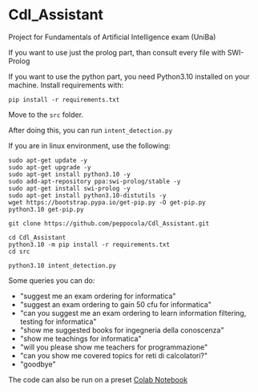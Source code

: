 # Cdl_Assistant
Project for Fundamentals of Artificial Intelligence exam (UniBa)

If you want to use just the prolog part, than consult every file with SWI-Prolog

If you want to use the python part, you need Python3.10 installed on your machine.
Install requirements with:

`pip install -r requirements.txt`

Move to the `src` folder.

After doing this, you can run `intent_detection.py`

If you are in linux environment, use the following:
```
sudo apt-get update -y
sudo apt-get upgrade -y
sudo apt-get install python3.10 -y
sudo add-apt-repository ppa:swi-prolog/stable -y
sudo apt-get install swi-prolog -y
sudo apt-get install python3.10-distutils -y
wget https://bootstrap.pypa.io/get-pip.py -O get-pip.py
python3.10 get-pip.py

git clone https://github.com/peppocola/Cdl_Assistant.git

cd Cdl_Assistant
python3.10 -m pip install -r requirements.txt
cd src

python3.10 intent_detection.py
```

Some queries you can do:

- "suggest me an exam ordering for informatica"
- "suggest an exam ordering to gain 50 cfu for informatica"
- "can you suggest me an exam ordering to learn information filtering, testing for informatica"
- "show me suggested books for ingegneria della conoscenza"
- "show me teachings for informatica"
- "will you please show me teachers for programmazione"
- "can you show me covered topics for reti di calcolatori?"
- "goodbye"

The code can also be run on a preset [Colab Notebook](https://colab.research.google.com/drive/1y8BD3Z1WfdHFSeUPsvZVoBiL-hcVX_BR?usp=sharing)
